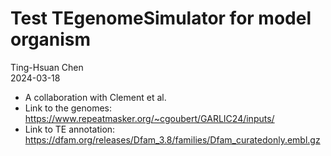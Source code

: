 # Test TEgenomeSimulator for model organism
Ting-Hsuan Chen\
2024-03-18

- A collaboration with Clement et al.
- Link to the genomes: https://www.repeatmasker.org/~cgoubert/GARLIC24/inputs/ 
- Link to TE annotation: https://dfam.org/releases/Dfam_3.8/families/Dfam_curatedonly.embl.gz


